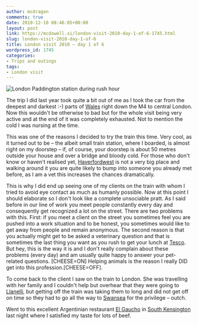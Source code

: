 ```yaml
---
author: mcdragon
comments: true
date: 2010-12-10 08:46:05+00:00
layout: post
link: https://mcdowell.si/london-visit-2010-day-1-of-6-1745.html
slug: london-visit-2010-day-1-of-6
title: London visit 2010 – day 1 of 6
wordpress_id: 1745
categories:
- Trips and outings
tags:
- London visit
---
```




![](https://img.mcdowell.si/2010/12/london_paddington-1.jpg "London Paddington station during rush hour")

The trip I did last year took quite a bit out of me as I took the car from the deepest and darkest :-) parts of [Wales](http://en.wikipedia.org/wiki/Wales) right down the M4 to central London. Now this wouldn't be otherwise to bad but for the whole visit being very active and at the end of it was completely exhausted. Not to mention the cold I was nursing at the time.

This was one of the reasons I decided to try the train this time. Very cool, as it turned out to be – the albeit small train station, where I boarded, is almost right on my doorstep – if, of course, your doorstep is about 50 metres outside your house and over a bridge and bloody cold. For those who don't know or haven't realised yet, [Haverfordwest](http://en.wikipedia.org/wiki/Haverfordwest) is not a very big place and walking around it you are quite likely to bump into someone you already met before, as I am a vet this increases the chances dramatically.

This is why I did end up seeing one of my clients on the train with whom I tried to avoid eye contact as much as humanly possible. Now at this point I should elaborate so I don't look like a complete unsociable pratt. As I said before in our line of work you meet people constantly every day and consequently get recognized a lot on the street. There are two problems with this. First: if you meet a client on the street you sometimes feel you are pushed into a work situation and to be honest, you sometimes would like to get away from people and remain anonymous. The second reason is that you actually might get to be asked a veterinary question and that is sometimes the last thing you want as you rush to get your lunch at [Tesco](http://en.wikipedia.org/wiki/Tesco). But hey, this is the way it is and I don't really complain about these problems (every day) and am usually quite happy to answer your pet-related questions. [CHEESE=ON] Helping animals is the reason I really DID get into this profession.[CHEESE=OFF].

To come back to the client I saw on the train to London. She was travelling with her family and I couldn't help but overhear that they were going to [Llanelli](http://en.wikipedia.org/wiki/Llanelli), but getting off the train was taking them to long and did not get off on time so they had to go all the way to [Swansea](http://en.wikipedia.org/wiki/Swansea) for the privilege – outch.

Went to this excellent Argentinian restaurant [El Gaucho](http://www.elgaucho.co.uk/) in [South Kensington](http://en.wikipedia.org/wiki/South_Kensington) last night where I satisfied my taste for lots of beef.
